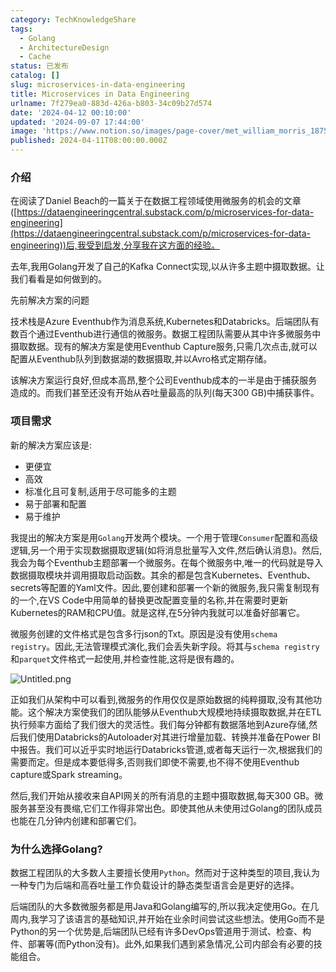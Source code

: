 ```yaml
---
category: TechKnowledgeShare
tags:
  - Golang
  - ArchitectureDesign
  - Cache
status: 已发布
catalog: []
slug: microservices-in-data-engineering
title: Microservices in Data Engineering
urlname: 7f279ea0-883d-426a-b803-34c09b27d574
date: '2024-04-12 00:10:00'
updated: '2024-09-07 17:44:00'
image: 'https://www.notion.so/images/page-cover/met_william_morris_1875.jpg'
published: 2024-04-11T08:00:00.000Z
---
```


### 介绍


在阅读了Daniel Beach的一篇关于在数据工程领域使用微服务的机会的文章([https://dataengineeringcentral.substack.com/p/microservices-for-data-engineering](https://dataengineeringcentral.substack.com/p/microservices-for-data-engineering))后,我受到启发,分享我在这方面的经验。


去年,我用Golang开发了自己的Kafka Connect实现,以从许多主题中摄取数据。让我们看看是如何做到的。


先前解决方案的问题


技术栈是Azure Eventhub作为消息系统,Kubernetes和Databricks。后端团队有数百个通过Eventhub进行通信的微服务。数据工程团队需要从其中许多微服务中摄取数据。现有的解决方案是使用Eventhub Capture服务,只需几次点击,就可以配置从Eventhub队列到数据湖的数据摄取,并以Avro格式定期存储。


该解决方案运行良好,但成本高昂,整个公司Eventhub成本的一半是由于捕获服务造成的。而我们甚至还没有开始从吞吐量最高的队列(每天300 GB)中捕获事件。


### 项目需求


新的解决方案应该是:

- 更便宜
- 高效
- 标准化且可复制,适用于尽可能多的主题
- 易于部署和配置
- 易于维护

我提出的解决方案是用`Golang`开发两个模块。一个用于管理`Consumer`配置和高级逻辑,另一个用于实现数据摄取逻辑(如将消息批量写入文件,然后确认消息)。然后,我会为每个Eventhub主题部署一个微服务。在每个微服务中,唯一的代码就是导入数据摄取模块并调用摄取启动函数。其余的都是包含Kubernetes、Eventhub、secrets等配置的Yaml文件。因此,要创建和部署一个新的微服务,我只需复制现有的一个,在VS Code中用简单的替换更改配置变量的名称,并在需要时更新Kubernetes的RAM和CPU值。就是这样,在5分钟内我就可以准备好部署它。


微服务创建的文件格式是包含多行json的Txt。原因是没有使用`schema registry`。因此,无法管理模式演化,我们会丢失新字段。将其与`schema registry`和`parquet`文件格式一起使用,并检查性能,这将是很有趣的。


![Untitled.png](https://prod-files-secure.s3.us-west-2.amazonaws.com/5d24fe63-e567-4804-86f9-9fdc62e13082/4e0f8d5d-b295-4408-9363-660688d511a9/Untitled.png?X-Amz-Algorithm=AWS4-HMAC-SHA256&X-Amz-Content-Sha256=UNSIGNED-PAYLOAD&X-Amz-Credential=ASIAZI2LB466VS6TWP6P%2F20250402%2Fus-west-2%2Fs3%2Faws4_request&X-Amz-Date=20250402T213348Z&X-Amz-Expires=3600&X-Amz-Security-Token=IQoJb3JpZ2luX2VjEHYaCXVzLXdlc3QtMiJIMEYCIQCD4i3KzpYcv5y%2F1RapARJ8KMAythYoVZ%2BDDzOWjB2lqgIhAJt1J2cTwDFB3xfrXNX3TbEg%2FCw9F3stBWdnr03fopHdKogECN%2F%2F%2F%2F%2F%2F%2F%2F%2F%2F%2FwEQABoMNjM3NDIzMTgzODA1IgzlB0jX%2FM6AiIMn8jUq3AO8TwftSgACBwHkL%2F9L2T%2FI0sUHTTs%2BOwD%2FL5G708tuSUMQiANDDfUOlCysJUoL8rqYtv4EFZo0cMAvRymZFO%2Bi6ieZ9x%2F4ykRtxVuk4NpJ1Gt3X4fN%2FxMFRlNJZLH40VbM4LNPnndA88RLNhDTVxWTHi1nUFJlViqOa0OYm83F%2Bw13qx7TuouPqXNXqp1i5CMnvHHvTj%2BBYmUKL9v9U0lc1Jl2yp754MegTMLMLJYrW%2BKVMKMG6UDFBsoi7rEk0fac481pfeicvGg0qDO442hJpf3irfUBp4Ay%2By5HOxh5GJeklz0iqosdNTVhFP0Cy19ttmzc%2BlI%2BZdZWkrMvnqjQjsNU9sXO0fo7cAA0oZjR3ybPi3llzYdbUVwNT9gKLTctPpWpitEUk7TnZGigQb1bkynYupNWqwYFWUpgWq1uTQ9dk3WI1S5YV2nrnYNOmSFl4vEVzrLU%2ByxDwyFEHlJ95%2FuSya2BiMWHCqPrJd9hU4XcwMWn3CGTb7HOjPSREtr1XxOF2u979IRHlDiLb3mnXaXqgg4AZZWcJMsjALCuprChXq0CyV0rtkDojvdajfvCw2GofvBY4y4%2BKqMkcyfW4fQtm84bLcYwUkj21cKHUVF66o90%2BG9PguTdXjC21ra%2FBjqkAQu%2F%2FR64AkQcv%2FqGubfSnx3QZaRnpYb3kI4I3fC9Z6S8q0sqO%2B0ipZ%2FJ13YsBK3Lzgql8mCY6l8m6%2BX4hc8bgjjPoBRmMRUyPijD8u6y5aehVG0ckrQwevcS8z71VecPA7hXrpjpGIq1en51MG%2FXW8rfXQZaAhLd%2FEKZYbgFCcSmZNTcYXcK0qCEuPHOPHOm9BJeNg6MKz8v0FdfS6Iiw7fA5k%2Ba&X-Amz-Signature=e0cfac2e5b08d921bea13e755a1213cd130716a8c7d6338facb3c70cbdc4552a&X-Amz-SignedHeaders=host&x-id=GetObject)


正如我们从架构中可以看到,微服务的作用仅仅是原始数据的纯粹摄取,没有其他功能。这个解决方案使我们的团队能够从Eventhub大规模地持续摄取数据,并在ETL执行频率方面给了我们很大的灵活性。我们每分钟都有数据落地到Azure存储,然后我们使用Databricks的Autoloader对其进行增量加载、转换并准备在Power BI中报告。我们可以近乎实时地运行Databricks管道,或者每天运行一次,根据我们的需要而定。但是成本要低得多,否则我们即使不需要,也不得不使用Eventhub capture或Spark streaming。


然后,我们开始从接收来自API网关的所有消息的主题中摄取数据,每天300 GB。微服务甚至没有畏缩,它们工作得非常出色。即使其他从未使用过Golang的团队成员也能在几分钟内创建和部署它们。


### 为什么选择Golang?


数据工程团队的大多数人主要擅长使用`Python`。然而对于这种类型的项目,我认为一种专门为后端和高吞吐量工作负载设计的静态类型语言会是更好的选择。


后端团队的大多数微服务都是用Java和Golang编写的,所以我决定使用Go。在几周内,我学习了该语言的基础知识,并开始在业余时间尝试这些想法。使用Go而不是Python的另一个优势是,后端团队已经有许多DevOps管道用于测试、检查、构件、部署等(而Python没有)。此外,如果我们遇到紧急情况,公司内部会有必要的技能组合。

